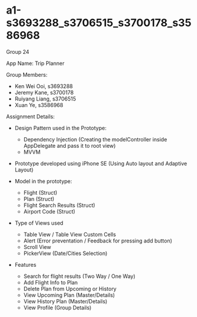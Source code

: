 # a1-s3693288_s3706515_s3700178_s3586968
Group 24

App Name: Trip Planner

Group Members:
- Ken Wei Ooi, s3693288
- Jeremy Kane, s3700178
- Ruiyang Liang, s3706515
- Xuan Ye, s3586968

Assignment Details:
- Design Pattern used in the Prototype: 
  - Dependency Injection (Creating the modelController inside AppDelegate and pass it to root view)
  - MVVM
  
- Prototype developed using iPhone SE (Using Auto layout and Adaptive Layout)

- Model in the prototype:
  - Flight (Struct)
  - Plan (Struct)
  - Flight Search Results (Struct)
  - Airport Code (Struct)
  
- Type of Views used
  - Table View / Table View Custom Cells
  - Alert (Error preventation / Feedback for pressing add button)
  - Scroll View
  - PickerView (Date/Cities Selection)
  
- Features
  - Search for flight results (Two Way / One Way)
  - Add Flight Info to Plan
  - Delete Plan from Upcoming or History
  - View Upcoming Plan (Master/Details)
  - View History Plan (Master/Details)
  - View Profile (Group Details)
  
